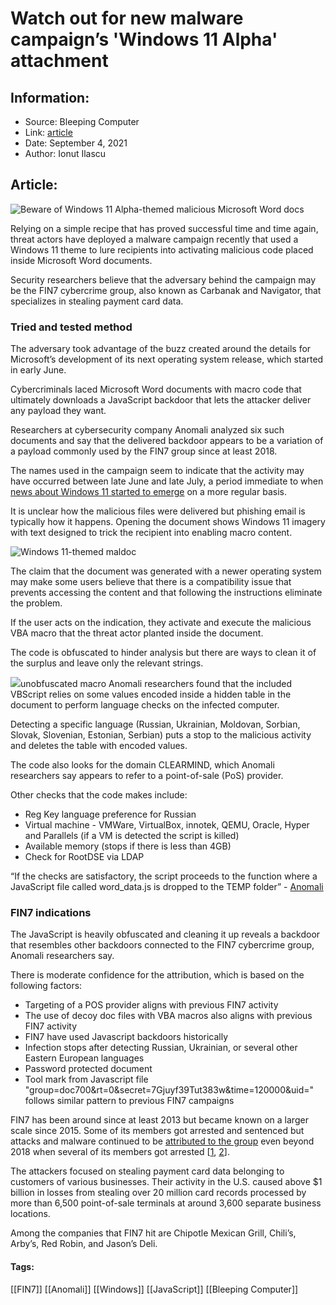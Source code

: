 # Watch out for new malware campaign’s 'Windows 11 Alpha' attachment
### 

## Information:
+ Source: Bleeping Computer
+ Link: [article](https://www.bleepingcomputer.com/news/security/watch-out-for-new-malware-campaign-s-windows-11-alpha-attachment/)
+ Date: September 4, 2021
+ Author: Ionut Ilascu


## Article:
![Beware of Windows 11 Alpha-themed malicious Microsoft Word docs](https://www.bleepstatic.com/content/hl-images/2021/09/03/computer-hackerWin.jpg)


Relying on a simple recipe that has proved successful time and time again, threat actors have deployed a malware campaign recently that used a Windows 11 theme to lure recipients into activating malicious code placed inside Microsoft Word documents.


Security researchers believe that the adversary behind the campaign may be the FIN7 cybercrime group, also known as Carbanak and Navigator, that specializes in stealing payment card data.


### Tried and tested method


The adversary took advantage of the buzz created around the details for Microsoft’s development of its next operating system release, which started in early June.


Cybercriminals laced Microsoft Word documents with macro code that ultimately downloads a JavaScript backdoor that lets the attacker deliver any payload they want.


Researchers at cybersecurity company Anomali analyzed six such documents and say that the delivered backdoor appears to be a variation of a payload commonly used by the FIN7 group since at least 2018.


The names used in the campaign seem to indicate that the activity may have occurred between late June and late July, a period immediate to when [news about Windows 11 started to emerge](https://www.bleepingcomputer.com/tag/windows-11/page/3/) on a more regular basis.


It is unclear how the malicious files were delivered but phishing email is typically how it happens. Opening the document shows Windows 11 imagery with text designed to trick the recipient into enabling macro content.


![Windows 11-themed maldoc](https://www.bleepstatic.com/images/news/u/1100723/2021/Windows-11-Themed-Maldoc_Anomali.png)


The claim that the document was generated with a newer operating system may make some users believe that there is a compatibility issue that prevents accessing the content and that following the instructions eliminate the problem.


If the user acts on the indication, they activate and execute the malicious VBA macro that the threat actor planted inside the document.


The code is obfuscated to hinder analysis but there are ways to clean it of the surplus and leave only the relevant strings.



![](https://www.bleepstatic.com/images/news/u/1100723/2021/VBA-Macro-without-Junk-Data_Anomali.png)unobfuscated macro
Anomali researchers found that the included VBScript relies on some values encoded inside a hidden table in the document to perform language checks on the infected computer.


Detecting a specific language (Russian, Ukrainian, Moldovan, Sorbian, Slovak, Slovenian, Estonian, Serbian) puts a stop to the malicious activity and deletes the table with encoded values.


The code also looks for the domain CLEARMIND, which Anomali researchers say appears to refer to a point-of-sale (PoS) provider.


Other checks that the code makes include:


* Reg Key language preference for Russian
* Virtual machine - VMWare, VirtualBox, innotek, QEMU, Oracle, Hyper and Parallels (if a VM is detected the script is killed)
* Available memory (stops if there is less than 4GB)
* Check for RootDSE via LDAP



“If the checks are satisfactory, the script proceeds to the function where a JavaScript file called word\_data.js is dropped to the TEMP folder” - [Anomali](https://www.anomali.com/blog/cybercrime-group-fin7-using-windows-11-alpha-themed-docs-to-drop-javascript-backdoor)



### FIN7 indications


The JavaScript is heavily obfuscated and cleaning it up reveals a backdoor that resembles other backdoors connected to the FIN7 cybercrime group, Anomali researchers say.


There is moderate confidence for the attribution, which is based on the following factors:


* Targeting of a POS provider aligns with previous FIN7 activity
* The use of decoy doc files with VBA macros also aligns with previous FIN7 activity
* FIN7 have used Javascript backdoors historically
* Infection stops after detecting Russian, Ukrainian, or several other Eastern European languages
* Password protected document
* Tool mark from Javascript file "group=doc700&rt=0&secret=7Gjuyf39Tut383w&time=120000&uid=" follows similar pattern to previous FIN7 campaigns


FIN7 has been around since at least 2013 but became known on a larger scale since 2015. Some of its members got arrested and sentenced but attacks and malware continued to be [attributed to the group](https://www.bleepingcomputer.com/news/security/fin7-hackers-bioload-malware-drops-fresher-carbanak-backdoor/) even beyond 2018 when several of its members got arrested [[1](https://www.justice.gov/opa/pr/three-members-notorious-international-cybercrime-group-fin7-custody-role-attacking-over-100), [2](https://www.justice.gov/opa/pr/high-level-member-hacking-group-sentenced-prison-scheme-compromised-tens-millions-debit-and)].


The attackers focused on stealing payment card data belonging to customers of various businesses. Their activity in the U.S. caused above $1 billion in losses from stealing over 20 million card records processed by more than 6,500 point-of-sale terminals at around 3,600 separate business locations.


Among the companies that FIN7 hit are Chipotle Mexican Grill, Chili’s, Arby’s, Red Robin, and Jason’s Deli.




#### Tags:
[[FIN7]] [[Anomali]] [[Windows]] [[JavaScript]] [[Bleeping Computer]]
